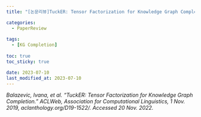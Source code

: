 ```yaml
---
title: "[논문리뷰]TuckER: Tensor Factorization for Knowledge Graph Completio"

categories: 
  - PaperReview
  
tags:
  - [KG Completion]
  
toc: true
toc_sticky: true

date: 2023-07-10
last_modified_at: 2023-07-10
---
```

*Balazevic, Ivana, et al. “TuckER: Tensor Factorization for Knowledge Graph Completion.” ACLWeb, Association for Computational Linguistics, 1 Nov. 2019, aclanthology.org/D19-1522/. Accessed 20 Nov. 2022.*
